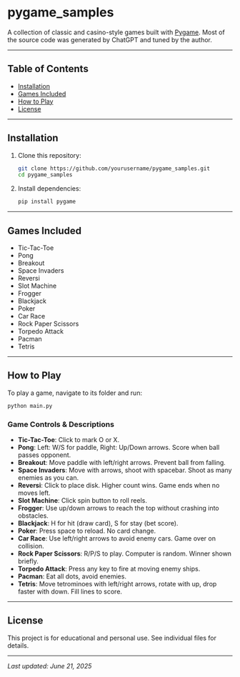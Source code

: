 # pygame_samples

A collection of classic and casino-style games built with [Pygame](https://www.pygame.org/). Most of the source code was generated by ChatGPT and tuned by the author.

---

## Table of Contents
- [Installation](#installation)
- [Games Included](#games-included)
- [How to Play](#how-to-play)
- [License](#license)

---

## Installation

1. Clone this repository:
   ```sh
   git clone https://github.com/yourusername/pygame_samples.git
   cd pygame_samples
   ```
2. Install dependencies:
   ```sh
   pip install pygame
   ```

---

## Games Included
- Tic-Tac-Toe
- Pong
- Breakout
- Space Invaders
- Reversi
- Slot Machine
- Frogger
- Blackjack
- Poker
- Car Race
- Rock Paper Scissors
- Torpedo Attack
- Pacman
- Tetris

---

## How to Play
To play a game, navigate to its folder and run:
```sh
python main.py
```

### Game Controls & Descriptions
- **Tic-Tac-Toe**: Click to mark O or X.
- **Pong**: Left: W/S for paddle, Right: Up/Down arrows. Score when ball passes opponent.
- **Breakout**: Move paddle with left/right arrows. Prevent ball from falling.
- **Space Invaders**: Move with arrows, shoot with spacebar. Shoot as many enemies as you can.
- **Reversi**: Click to place disk. Higher count wins. Game ends when no moves left.
- **Slot Machine**: Click spin button to roll reels.
- **Frogger**: Use up/down arrows to reach the top without crashing into obstacles.
- **Blackjack**: H for hit (draw card), S for stay (bet score).
- **Poker**: Press space to reload. No card change.
- **Car Race**: Use left/right arrows to avoid enemy cars. Game over on collision.
- **Rock Paper Scissors**: R/P/S to play. Computer is random. Winner shown briefly.
- **Torpedo Attack**: Press any key to fire at moving enemy ships.
- **Pacman**: Eat all dots, avoid enemies.
- **Tetris**: Move tetrominoes with left/right arrows, rotate with up, drop faster with down. Fill lines to score.

---

## License
This project is for educational and personal use. See individual files for details.

---

*Last updated: June 21, 2025*

